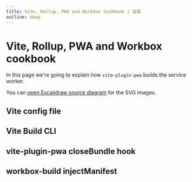 ```yaml
---
title: Vite, Rollup, PWA and Workbox Cookbook | 指南
outline: deep
---
```


<script setup>
const images = Object.entries(
  import.meta.glob('/assets/*.svg', { query: '?raw', eager: true, import: 'default' })
).reduce((acc, [image, content]) => {
  const name = image.replace('/assets/', '')
  acc[name.replace('.svg', '')] = content
  return acc
}, {})
</script>

# Vite, Rollup, PWA and Workbox cookbook

In this page we're going to explain how `vite-plugin-pwa` builds the service worker.

You can <a href="https://excalidraw.com/#json=TwI1I_rRXYcGFINLH-Yrw,JRavRIdQuT-uvqjTi6S3Qg">open Excalidraw source diagram</a> for the SVG images.

## Vite config file

<div v-html="images['vite-config-file']"></div>

## Vite Build CLI

<div v-html="images['vite-build-cli']"></div>

## vite-plugin-pwa closeBundle hook

<div v-html="images['close-bundle-hook']"></div>

## workbox-build injectManifest

<div v-html="images['inject-manifest']"></div>
